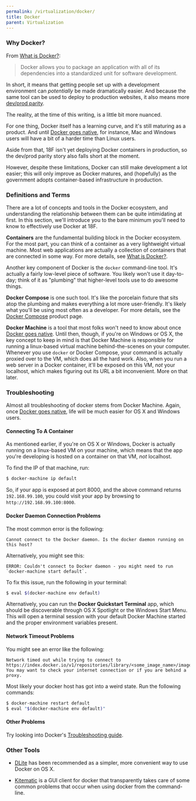 ```yaml
---
permalink: /virtualization/docker/
title: Docker
parent: Virtualization
---
```


### Why Docker?

From [What is Docker?][]:

> Docker allows you to package an application with all of its
> dependencies into a standardized unit for software development.

In short, it means that getting people set up with a development
environment can *potentially* be made dramatically easier. And because
the same tool can be used to deploy to production websites, it also
means more [dev/prod parity][].

The reality, at the time of this writing, is a little bit more nuanced.

For one thing, Docker itself has a learning curve, and it's still maturing
as a product. And until [Docker goes native][], for instance, Mac and
Windows users will have a bit of a harder time than Linux users.

Aside from that, 18F isn't yet deploying Docker containers in production,
so the dev/prod parity story also falls short at the moment.

However, despite these limitations, Docker can still make development a
lot easier; this will only improve as Docker matures, and (hopefully) as
the government adopts container-based infrastructure in production.

### Definitions and Terms

There are a lot of concepts and tools in the Docker ecosystem, and
understanding the relationship between them can be quite intimidating at
first. In this section, we'll introduce you to the bare minimum you'll
need to know to effectively use Docker at 18F.

**Containers** are the fundamental building block in the Docker ecosystem.
For the most part, you can think of a container as a very lightweight
virtual machine. Most web applications are actually a collection of
containers that are connected in some way. For more details, see
[What is Docker?][].

Another key component of Docker is the `docker` command-line tool. It's
actually a fairly low-level piece of software. You likely won't use it
day-to-day; think of it as "plumbing" that higher-level tools use to
do awesome things.

**Docker Compose** is one such tool. It's like the porcelain fixture that
sits atop the plumbing and makes everything a lot more user-friendly. It's
likely what you'll be using most often as a developer. For more details,
see the [Docker Compose][] product page.

**Docker Machine** is a tool that most folks won't need to know about once
[Docker goes native][]. Until then, though, if you're on Windows or OS X,
the key concept to keep in mind is that Docker Machine is responsible for
running a linux-based virtual machine behind-the-scenes on your computer.
Whenever you use `docker` or Docker Compose, your command is actually
proxied over to the VM, which does all the hard work. Also, when you
run a web server in a Docker container, it'll be exposed on this VM,
*not* your localhost, which makes figuring out its URL a bit inconvenient.
More on that later.

### Troubleshooting

Almost all troubleshooting of docker stems from Docker Machine. Again,
once [Docker goes native][], life will be much easier for OS X and
Windows users.

#### Connecting To A Container

As mentioned earlier, if you're on OS X or Windows, Docker is actually
running on a linux-based VM on your machine, which means that the app
you're developing is hosted on a container on that VM, *not* localhost.

To find the IP of that machine, run:

```sh
$ docker-machine ip default
```

So, if your app is exposed at port 8000, and the above command returns
`192.168.99.100`, you could visit your app by browsing to
`http://192.168.99.100:8000`.

#### Docker Daemon Connection Problems

The most common error is the following:

```
Cannot connect to the Docker daemon. Is the docker daemon running on this host?
```

Alternatively, you might see this:

```
ERROR: Couldn't connect to Docker daemon - you might need to run `docker-machine start default`.
```

To fix this issue, run the following in your terminal:

```sh
$ eval $(docker-machine env default)
```

Alternatively, you can run the **Docker Quickstart Terminal** app, which
should be discoverable through OS X Spotlight or the Windows Start Menu.
This will open a terminal session with your default Docker Machine started
and the proper environment variables present.

#### Network Timeout Problems

You might see an error like the following:

```
Network timed out while trying to connect to https://index.docker.io/v1/repositories/library/<some_image_name>/images. You may want to check your internet connection or if you are behind a proxy.
```

Most likely your docker host has got into a weird state. Run the following commands:

```sh
$ docker-machine restart default
$ eval "$(docker-machine env default)"
```

#### Other Problems

Try looking into Docker's [Troubleshooting guide][].

### Other Tools

* [DLite](https://github.com/nlf/dlite) has been recommended as
  a simpler, more convenient way to use Docker on OS X.

* [Kitematic](https://kitematic.com/) is a GUI client for docker
  that transparently takes care of some common problems that
  occur when using docker from the command-line.

[What is Docker?]: https://www.docker.com/what-docker
[dev/prod parity]: http://12factor.net/dev-prod-parity
[Docker goes native]: https://blog.docker.com/2016/03/docker-for-mac-windows-beta/
[Docker Compose]: https://www.docker.com/products/docker-compose
[Troubleshooting guide]: https://docs.docker.com/faqs/troubleshoot/
